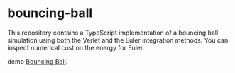 # bouncing-ball

This repository contains a TypeScript implementation of a bouncing ball simulation using both the Verlet and the Euler integration methods. You can inspect numerical cost on the energy for Euler. 

demo  [Bouncing Ball](http://ocan-test.s3-website-eu-west-1.amazonaws.com).
